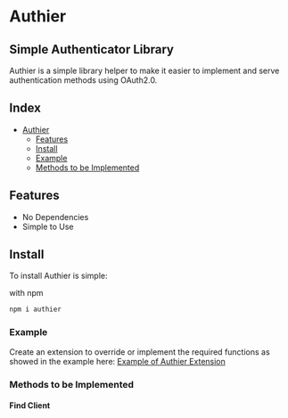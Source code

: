 # Authier

## Simple Authenticator Library

Authier is a simple library helper to make it easier to implement and serve authentication methods using OAuth2.0.

## Index

- [Authier](#authier)
  - [Features](#features)
  - [Install](#install)
  - [Example](#example)
  - [Methods to be Implemented](#methods-to-be-implemented)
  

## Features

- No Dependencies
- Simple to Use

## Install

To install Authier is simple:

with npm

```bash
npm i authier
```

### Example

Create an extension to override or implement the required functions as showed in the example here:
<a href="https://github.com/arthurgermano/authier/blob/master/auth_server_example/oauth2extension/index.js" target="_blank">
Example of Authier Extension
</a>
<br />

### Methods to be Implemented
<h4>Find Client</h4>
